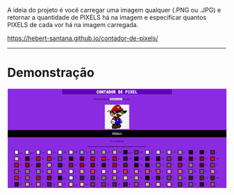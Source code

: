 A ideia do projeto é você carregar uma imagem qualquer (.PNG ou .JPG) e retornar a quantidade de PIXELS há na imagem e especificar quantos PIXELS de cada vor há na imagem carregada.

https://hebert-santana.github.io/contador-de-pixels/


<hr>
<h1> Demonstração </h1>

<div style="display: inline_block">
    <img align="center" alt="demonstração" src="./assets/img/demonstracao.png" style="border: 1px solid white" />
</div>
